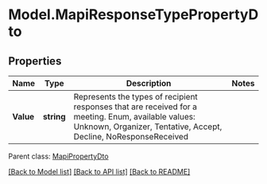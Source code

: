 # Model.MapiResponseTypePropertyDto
## Properties
Name | Type | Description | Notes
------------ | ------------- | ------------- | -------------
**Value** | **string** | Represents the types of recipient responses that are received for a meeting. Enum, available values: Unknown, Organizer, Tentative, Accept, Decline, NoResponseReceived | 

 Parent class: [MapiPropertyDto](MapiPropertyDto.md)

[[Back to Model list]](README.md#documentation-for-models) [[Back to API list]](README.md#documentation-for-api-endpoints) [[Back to README]](README.md)


